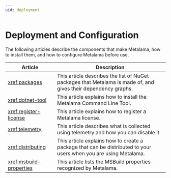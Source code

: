 ```yaml
---
uid: deployment
---
```


# Deployment and Configuration

The following articles describe the components that make Metalama, how to install them, and how to configure Metalama before use.

| Article | Description |
|---------|-------------|
| <xref:packages> | This article describes the list of NuGet packages that Metalama is made of, and gives their dependency graphs. |
| <xref:dotnet-tool> | This article explains how to install the Metalama Command Line Tool. |
| <xref:register-license> | This article explains how to register a Metalama license. |
| <xref:telemetry> | This article describes what is collected using telemetry and how you can disable it. |
| <xref:distributing> | This article explains how to create a package that can be distributed to your users when you are using Metalama. |
| <xref:msbuild-properties> | This article lists the MSBuild properties recognized by Metalama.


